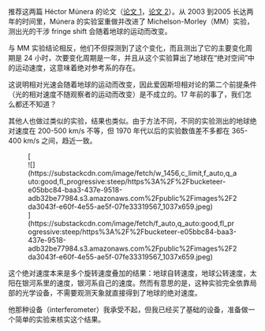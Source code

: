 <span>推荐这两篇 Héctor Múnera 的论文（</span>[论文 1](https://www.naturalphilosophy.org/pdf/abstracts/AbsoluteSpace-ICFAIApr2009HectorMunera.pdf)<span>，</span>[论文 2](http://www.orgonelab.org/EtherDrift/Munera2002.pdf)<span>）。从 2003 到2005 长达两年的时间里，Múnera 的实验室重做并改进了 Michelson-Morley（MM）实验，测出光的干涉 fringe shift 会随着地球的运动而改变。</span>

与 MM 实验结论相反，他们不但探测到了这个变化，而且测出了它的主要变化周期是 24 小时，次要变化周期是一年，并且从这个实验算出了地球在“绝对空间”中的运动速度，这意味着绝对参考系的存在。

这说明相对光速会随着地球的运动而改变，因此爱因斯坦相对论的第二个前提条件（光的相对速度不随观察者的运动而改变）是不成立的。17 年前的事了，我们怎么都还不知道？

其他人也做过类似的实验，结果也类似。由于方法不同，不同的实验测出的地球绝对速度在 200-500 km/s 不等，但 1970 年代以后的实验数值差不多都在 365-400 km/s 之间，趋近一致。

<div class="captioned-image-container">

<figure> [<div class="image2-inset"><picture><source type="image/webp" srcset="https://substackcdn.com/image/fetch/w_424,c_limit,f_webp,q_auto:good,fl_progressive:steep/https%3A%2F%2Fbucketeer-e05bbc84-baa3-437e-9518-adb32be77984.s3.amazonaws.com%2Fpublic%2Fimages%2F2da3043f-e60f-4e55-ae5f-07fe33319567_1037x659.jpeg 424w, https://substackcdn.com/image/fetch/w_848,c_limit,f_webp,q_auto:good,fl_progressive:steep/https%3A%2F%2Fbucketeer-e05bbc84-baa3-437e-9518-adb32be77984.s3.amazonaws.com%2Fpublic%2Fimages%2F2da3043f-e60f-4e55-ae5f-07fe33319567_1037x659.jpeg 848w, https://substackcdn.com/image/fetch/w_1272,c_limit,f_webp,q_auto:good,fl_progressive:steep/https%3A%2F%2Fbucketeer-e05bbc84-baa3-437e-9518-adb32be77984.s3.amazonaws.com%2Fpublic%2Fimages%2F2da3043f-e60f-4e55-ae5f-07fe33319567_1037x659.jpeg 1272w, https://substackcdn.com/image/fetch/w_1456,c_limit,f_webp,q_auto:good,fl_progressive:steep/https%3A%2F%2Fbucketeer-e05bbc84-baa3-437e-9518-adb32be77984.s3.amazonaws.com%2Fpublic%2Fimages%2F2da3043f-e60f-4e55-ae5f-07fe33319567_1037x659.jpeg 1456w" sizes="100vw">![](https://substackcdn.com/image/fetch/w_1456,c_limit,f_auto,q_auto:good,fl_progressive:steep/https%3A%2F%2Fbucketeer-e05bbc84-baa3-437e-9518-adb32be77984.s3.amazonaws.com%2Fpublic%2Fimages%2F2da3043f-e60f-4e55-ae5f-07fe33319567_1037x659.jpeg)</picture></div>](https://substackcdn.com/image/fetch/f_auto,q_auto:good,fl_progressive:steep/https%3A%2F%2Fbucketeer-e05bbc84-baa3-437e-9518-adb32be77984.s3.amazonaws.com%2Fpublic%2Fimages%2F2da3043f-e60f-4e55-ae5f-07fe33319567_1037x659.jpeg) </figure>

</div>

这个绝对速度本来是多个旋转速度叠加的结果：地球自转速度，地球公转速度，太阳在银河系里的速度，银河系自己的速度。然而有意思的是，这种实验完全依靠局部的光学设备，不需要观测天象就直接得到了地球的绝对速度。

他那种设备（interferometer）我承受不起，但我已经买了基础的设备，准备做一个简单的实验来核实这个结果。
